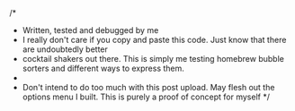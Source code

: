 /*  
*  Written, tested and debugged by me
*  I really don't care if you copy and paste this code. Just know that there are undoubtedly better 
*  cocktail shakers out there. This is simply me testing homebrew bubble sorters and different ways to express them.
*  
*  Don't intend to do too much with this post upload. May flesh out the options menu I built. This is purely a proof of concept for myself
*/  
